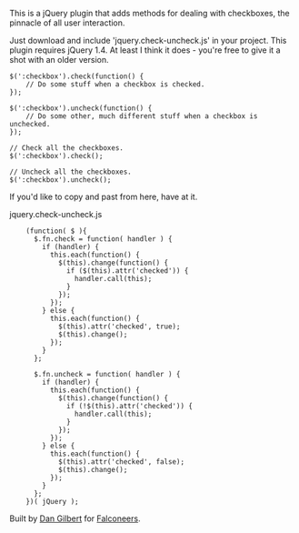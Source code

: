 This is a jQuery plugin that adds methods for dealing with checkboxes, the pinnacle of all user interaction.

Just download and include 'jquery.check-uncheck.js' in your project. This plugin requires jQuery 1.4. At least I think it does - you're free to give it a shot with an older version.

	$(':checkbox').check(function() {
		// Do some stuff when a checkbox is checked.
	});

	$(':checkbox').uncheck(function() {
		// Do some other, much different stuff when a checkbox is unchecked.
	});

	// Check all the checkboxes.
	$(':checkbox').check();

	// Uncheck all the checkboxes.
	$(':checkbox').uncheck();
	
	
	
If you'd like to copy and past from here, have at it.

jquery.check-uncheck.js

		(function( $ ){
		  $.fn.check = function( handler ) {
		    if (handler) {
		      this.each(function() {
		        $(this).change(function() {
		          if ($(this).attr('checked')) {
		            handler.call(this); 
		          }
		        });
		      }); 
		    } else {
		      this.each(function() {
		        $(this).attr('checked', true);
		        $(this).change();
		      });
		    }
		  };

		  $.fn.uncheck = function( handler ) {
		    if (handler) {
		      this.each(function() {
		        $(this).change(function() {
		          if (!$(this).attr('checked')) {
		            handler.call(this); 
		          }
		        });
		      }); 
		    } else {
		      this.each(function() {
		        $(this).attr('checked', false);
		        $(this).change();
		      });
		    }
		  };
		})( jQuery );



Built by [Dan Gilbert]("http://www.drtangible.com") for [Falconeers]("http://www.falconeers.com").